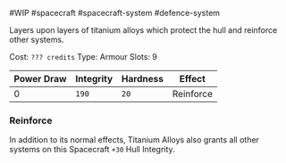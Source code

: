 #WIP #spacecraft #spacecraft-system #defence-system 

 Layers upon layers of titanium alloys which protect the hull and reinforce other systems.

Cost: `??? credits`
Type: Armour
Slots: 9

| Power Draw | Integrity | Hardness | Effect |
| -----------|-----------|----------|--------|
| 0 | `190` | `20` | Reinforce |

### Reinforce

In addition to its normal effects, Titanium Alloys also grants all other systems on this Spacecraft `+30` Hull Integrity.